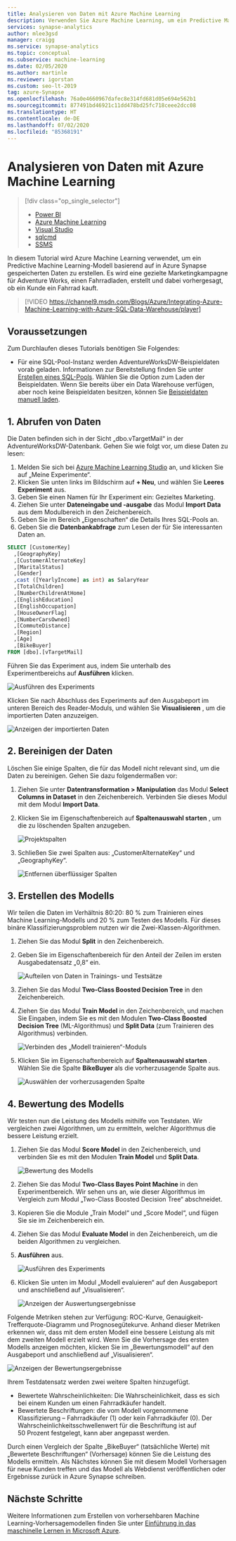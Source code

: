 ```yaml
---
title: Analysieren von Daten mit Azure Machine Learning
description: Verwenden Sie Azure Machine Learning, um ein Predictive Machine Learning-Modell basierend auf in Azure Synapse gespeicherten Daten zu erstellen.
services: synapse-analytics
author: mlee3gsd
manager: craigg
ms.service: synapse-analytics
ms.topic: conceptual
ms.subservice: machine-learning
ms.date: 02/05/2020
ms.author: martinle
ms.reviewer: igorstan
ms.custom: seo-lt-2019
tag: azure-Synapse
ms.openlocfilehash: 76a0e4660967dafec8e314fd681d05e694e562b1
ms.sourcegitcommit: 877491bd46921c11dd478bd25fc718ceee2dcc08
ms.translationtype: HT
ms.contentlocale: de-DE
ms.lasthandoff: 07/02/2020
ms.locfileid: "85368191"
---
```

# <a name="analyze-data-with-azure-machine-learning"></a>Analysieren von Daten mit Azure Machine Learning
> [!div class="op_single_selector"]
> * [Power BI](sql-data-warehouse-get-started-visualize-with-power-bi.md)
> * [Azure Machine Learning](sql-data-warehouse-get-started-analyze-with-azure-machine-learning.md)
> * [Visual Studio](sql-data-warehouse-query-visual-studio.md)
> * [sqlcmd](../sql/get-started-connect-sqlcmd.md) 
> * [SSMS](sql-data-warehouse-query-ssms.md)
> 
> 

In diesem Tutorial wird Azure Machine Learning verwendet, um ein Predictive Machine Learning-Modell basierend auf in Azure Synapse gespeicherten Daten zu erstellen. Es wird eine gezielte Marketingkampagne für Adventure Works, einen Fahrradladen, erstellt und dabei vorhergesagt, ob ein Kunde ein Fahrrad kauft.

> [!VIDEO https://channel9.msdn.com/Blogs/Azure/Integrating-Azure-Machine-Learning-with-Azure-SQL-Data-Warehouse/player]
> 
> 

## <a name="prerequisites"></a>Voraussetzungen
Zum Durchlaufen dieses Tutorials benötigen Sie Folgendes:

* Für eine SQL-Pool-Instanz werden AdventureWorksDW-Beispieldaten vorab geladen. Informationen zur Bereitstellung finden Sie unter [Erstellen eines SQL-Pools](create-data-warehouse-portal.md). Wählen Sie die Option zum Laden der Beispieldaten. Wenn Sie bereits über ein Data Warehouse verfügen, aber noch keine Beispieldaten besitzen, können Sie [Beispieldaten manuell laden](load-data-from-azure-blob-storage-using-polybase.md).

## <a name="1-get-the-data"></a>1. Abrufen von Daten
Die Daten befinden sich in der Sicht „dbo.vTargetMail“ in der AdventureWorksDW-Datenbank. Gehen Sie wie folgt vor, um diese Daten zu lesen:

1. Melden Sie sich bei [Azure Machine Learning Studio](https://studio.azureml.net/) an, und klicken Sie auf „Meine Experimente“.
2. Klicken Sie unten links im Bildschirm auf **+ Neu**, und wählen Sie **Leeres Experiment** aus.
3. Geben Sie einen Namen für Ihr Experiment ein: Gezieltes Marketing.
4. Ziehen Sie unter **Dateneingabe und -ausgabe** das Modul **Import Data** aus dem Modulbereich in den Zeichenbereich.
5. Geben Sie im Bereich „Eigenschaften“ die Details Ihres SQL-Pools an.
6. Geben Sie die **Datenbankabfrage** zum Lesen der für Sie interessanten Daten an.

```sql
SELECT [CustomerKey]
  ,[GeographyKey]
  ,[CustomerAlternateKey]
  ,[MaritalStatus]
  ,[Gender]
  ,cast ([YearlyIncome] as int) as SalaryYear
  ,[TotalChildren]
  ,[NumberChildrenAtHome]
  ,[EnglishEducation]
  ,[EnglishOccupation]
  ,[HouseOwnerFlag]
  ,[NumberCarsOwned]
  ,[CommuteDistance]
  ,[Region]
  ,[Age]
  ,[BikeBuyer]
FROM [dbo].[vTargetMail]
```

Führen Sie das Experiment aus, indem Sie unterhalb des Experimentbereichs auf **Ausführen** klicken.

![Ausführen des Experiments](./media/sql-data-warehouse-get-started-analyze-with-azure-machine-learning/img1-reader-new.png)

Klicken Sie nach Abschluss des Experiments auf den Ausgabeport im unteren Bereich des Reader-Moduls, und wählen Sie **Visualisieren** , um die importierten Daten anzuzeigen.

![Anzeigen der importierten Daten](./media/sql-data-warehouse-get-started-analyze-with-azure-machine-learning/img3-readerdata-new.png)

## <a name="2-clean-the-data"></a>2. Bereinigen der Daten
Löschen Sie einige Spalten, die für das Modell nicht relevant sind, um die Daten zu bereinigen. Gehen Sie dazu folgendermaßen vor:

1. Ziehen Sie unter **Datentransformation > Manipulation** das Modul **Select Columns in Dataset** in den Zeichenbereich. Verbinden Sie dieses Modul mit dem Modul **Import Data**.
2. Klicken Sie im Eigenschaftenbereich auf **Spaltenauswahl starten** , um die zu löschenden Spalten anzugeben.

   ![Projektspalten](./media/sql-data-warehouse-get-started-analyze-with-azure-machine-learning/img4-projectcolumns-new.png)
3. Schließen Sie zwei Spalten aus: „CustomerAlternateKey“ und „GeographyKey“.

   ![Entfernen überflüssiger Spalten](./media/sql-data-warehouse-get-started-analyze-with-azure-machine-learning/img5-columnselector-new.png)

## <a name="3-build-the-model"></a>3. Erstellen des Modells
Wir teilen die Daten im Verhältnis 80:20: 80 % zum Trainieren eines Machine Learning-Modells und 20 % zum Testen des Modells. Für dieses binäre Klassifizierungsproblem nutzen wir die Zwei-Klassen-Algorithmen.

1. Ziehen Sie das Modul **Split** in den Zeichenbereich.
2. Geben Sie im Eigenschaftenbereich für den Anteil der Zeilen im ersten Ausgabedatensatz „0,8“ ein.

   ![Aufteilen von Daten in Trainings- und Testsätze](./media/sql-data-warehouse-get-started-analyze-with-azure-machine-learning/img6-split-new.png)
3. Ziehen Sie das Modul **Two-Class Boosted Decision Tree** in den Zeichenbereich.
4. Ziehen Sie das Modul **Train Model** in den Zeichenbereich, und machen Sie Eingaben, indem Sie es mit den Modulen **Two-Class Boosted Decision Tree** (ML-Algorithmus) und **Split Data** (zum Trainieren des Algorithmus) verbinden. 

     ![Verbinden des „Modell trainieren“-Moduls](./media/sql-data-warehouse-get-started-analyze-with-azure-machine-learning/img7-train-new.png)
5. Klicken Sie im Eigenschaftenbereich auf **Spaltenauswahl starten** . Wählen Sie die Spalte **BikeBuyer** als die vorherzusagende Spalte aus.

   ![Auswählen der vorherzusagenden Spalte](./media/sql-data-warehouse-get-started-analyze-with-azure-machine-learning/img8-traincolumnselector-new.png)

## <a name="4-score-the-model"></a>4. Bewertung des Modells
Wir testen nun die Leistung des Modells mithilfe von Testdaten. Wir vergleichen zwei Algorithmen, um zu ermitteln, welcher Algorithmus die bessere Leistung erzielt.

1. Ziehen Sie das Modul **Score Model** in den Zeichenbereich, und verbinden Sie es mit den Modulen **Train Model** und **Split Data**.

   ![Bewertung des Modells](./media/sql-data-warehouse-get-started-analyze-with-azure-machine-learning/img9-score-new.png)
2. Ziehen Sie das Modul **Two-Class Bayes Point Machine** in den Experimentbereich. Wir sehen uns an, wie dieser Algorithmus im Vergleich zum Modul „Two-Class Boosted Decision Tree“ abschneidet.
3. Kopieren Sie die Module „Train Model“ und „Score Model“, und fügen Sie sie im Zeichenbereich ein.
4. Ziehen Sie das Modul **Evaluate Model** in den Zeichenbereich, um die beiden Algorithmen zu vergleichen.
5. **Ausführen** aus.

   ![Ausführen des Experiments](./media/sql-data-warehouse-get-started-analyze-with-azure-machine-learning/img10-evaluate-new.png)
6. Klicken Sie unten im Modul „Modell evaluieren“ auf den Ausgabeport und anschließend auf „Visualisieren“.

   ![Anzeigen der Auswertungsergebnisse](./media/sql-data-warehouse-get-started-analyze-with-azure-machine-learning/img11-evalresults-new.png)

Folgende Metriken stehen zur Verfügung: ROC-Kurve, Genauigkeit-Trefferquote-Diagramm und Prognosegütekurve. Anhand dieser Metriken erkennen wir, dass mit dem ersten Modell eine bessere Leistung als mit dem zweiten Modell erzielt wird. Wenn Sie die Vorhersage des ersten Modells anzeigen möchten, klicken Sie im „Bewertungsmodell“ auf den Ausgabeport und anschließend auf „Visualisieren“.

![Anzeigen der Bewertungsergebnisse](./media/sql-data-warehouse-get-started-analyze-with-azure-machine-learning/img12-scoreresults-new.png)

Ihrem Testdatensatz werden zwei weitere Spalten hinzugefügt.

* Bewertete Wahrscheinlichkeiten: Die Wahrscheinlichkeit, dass es sich bei einem Kunden um einen Fahrradkäufer handelt.
* Bewertete Beschriftungen: die vom Modell vorgenommene Klassifizierung – Fahrradkäufer (1) oder kein Fahrradkäufer (0). Der Wahrscheinlichkeitsschwellenwert für die Beschriftung ist auf 50 Prozent festgelegt, kann aber angepasst werden.

Durch einen Vergleich der Spalte „BikeBuyer“ (tatsächliche Werte) mit „Bewertete Beschriftungen“ (Vorhersage) können Sie die Leistung des Modells ermitteln. Als Nächstes können Sie mit diesem Modell Vorhersagen für neue Kunden treffen und das Modell als Webdienst veröffentlichen oder Ergebnisse zurück in Azure Synapse schreiben.

## <a name="next-steps"></a>Nächste Schritte
Weitere Informationen zum Erstellen von vorhersehbaren Machine Learning-Vorhersagemodellen finden Sie unter [Einführung in das maschinelle Lernen in Microsoft Azure](https://docs.microsoft.com/azure/machine-learning/overview-what-is-azure-ml).